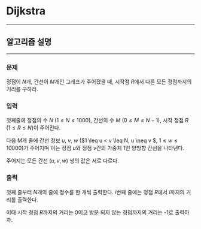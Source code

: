 # Dijkstra
---
## 알고리즘 설명

---
### 문제
정점이 $N$개, 간선이 $M$개인 그래프가 주어졌을 때, 시작점 $R$에서 다른 모든 정점까지의 거리를 구하라.

### 입력
첫째줄에 정점의 수 $N$ ($1 \leq N \leq 1000$), 간선의 수 $M$ ($0 \leq M \leq N-1$), 시작 정점 $R$ ($1 \leq R \leq N$)이 주어진다.

다음 M개 줄에 간선 정보 $u$, $v$, $w$ ($1 \leq u < v \leq N, u \neq v $, $1 \leq w \leq 10000$)가 주어지며 이는 정점 $u$와 정점 $v$간의 가중치 1인 양방향 간선을 나타낸다. 

주어지는 모든 간선 $(u, v, w)$ 쌍의 값은 서로 다르다.

### 출력
첫째 줄부터 $N$개의 줄에 정수를 한 개씩 출력한다. $i$번째 줄에는 정점 $R$에서 $i$까지의 거리를 출력한다.

이때 시작 정점 $R$까지의 거리는 0이고 방문 되지 않는 정점까지의 거리는 -1로 출력하자.
